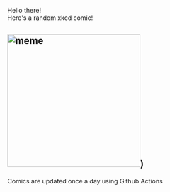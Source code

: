 Hello there! <br>Here's a random xkcd comic!<br>
## <img src="https://imgs.xkcd.com/comics/palindrome.png" alt="meme" width="300"/>)<br>
Comics are updated once a day using Github Actions